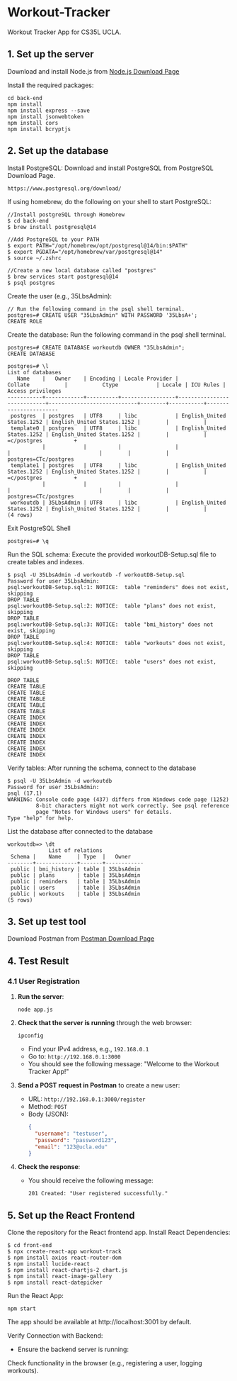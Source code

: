 # Workout-Tracker
Workout Tracker App for CS35L UCLA.

## 1. Set up the server

Download and install Node.js from [Node.js Download Page](https://nodejs.org/en/download/prebuilt-installer/current)

Install the required packages:
```
cd back-end
npm install
npm install express --save
npm install jsonwebtoken
npm install cors
npm install bcryptjs
```

## 2. Set up the database

Install PostgreSQL: Download and install PostgreSQL from PostgreSQL Download Page.
```
https://www.postgresql.org/download/
```

If using homebrew, do the following on your shell to start PostgreSQL:
```
//Install postgreSQL through Homebrew
$ cd back-end
$ brew install postgresql@14

//Add PostgreSQL to your PATH
$ export PATH="/opt/homebrew/opt/postgresql@14/bin:$PATH"
$ export PGDATA="/opt/homebrew/var/postgresql@14"
$ source ~/.zshrc

//Create a new local database called "postgres"
$ brew services start postgresql@14
$ psql postgres
```

Create the user (e.g., 35LbsAdmin): 
```
// Run the following command in the psql shell terminal.
postgres=# CREATE USER "35LbsAdmin" WITH PASSWORD '35LbsA+';
CREATE ROLE
```
Create the database: Run the following command in the psql shell terminal.
```
postgres=# CREATE DATABASE workoutdb OWNER "35LbsAdmin";
CREATE DATABASE

postgres=# \l                                                                     List of databases
   Name    |   Owner    | Encoding | Locale Provider |          Collate           |           Ctype            | Locale | ICU Rules |   Access privileges
-----------+------------+----------+-----------------+----------------------------+----------------------------+--------+-----------+-----------------------
 postgres  | postgres   | UTF8     | libc            | English_United States.1252 | English_United States.1252 |        |           |
 template0 | postgres   | UTF8     | libc            | English_United States.1252 | English_United States.1252 |        |           | =c/postgres          +
           |            |          |                 |                            |                            |        |           | postgres=CTc/postgres
 template1 | postgres   | UTF8     | libc            | English_United States.1252 | English_United States.1252 |        |           | =c/postgres          +
           |            |          |                 |                            |                            |        |           | postgres=CTc/postgres
 workoutdb | 35LbsAdmin | UTF8     | libc            | English_United States.1252 | English_United States.1252 |        |           |
(4 rows)

```

Exit PostgreSQL Shell
```
postgres=# \q 
```

Run the SQL schema: Execute the provided workoutDB-Setup.sql file to create tables and indexes.
```
$ psql -U 35LbsAdmin -d workoutdb -f workoutDB-Setup.sql
Password for user 35LbsAdmin:
psql:workoutDB-Setup.sql:1: NOTICE:  table "reminders" does not exist, skipping
DROP TABLE
psql:workoutDB-Setup.sql:2: NOTICE:  table "plans" does not exist, skipping
DROP TABLE
psql:workoutDB-Setup.sql:3: NOTICE:  table "bmi_history" does not exist, skipping
DROP TABLE
psql:workoutDB-Setup.sql:4: NOTICE:  table "workouts" does not exist, skipping
DROP TABLE
psql:workoutDB-Setup.sql:5: NOTICE:  table "users" does not exist, skipping

DROP TABLE
CREATE TABLE
CREATE TABLE
CREATE TABLE
CREATE TABLE
CREATE TABLE
CREATE INDEX
CREATE INDEX
CREATE INDEX
CREATE INDEX
CREATE INDEX
CREATE INDEX
CREATE INDEX
```
Verify tables: After running the schema, connect to the database
```
$ psql -U 35LbsAdmin -d workoutdb
Password for user 35LbsAdmin:
psql (17.1)
WARNING: Console code page (437) differs from Windows code page (1252)
         8-bit characters might not work correctly. See psql reference
         page "Notes for Windows users" for details.
Type "help" for help.
```

List the database after connected to the database
```
workoutdb=> \dt
             List of relations
 Schema |    Name     | Type  |   Owner
--------+-------------+-------+------------
 public | bmi_history | table | 35LbsAdmin
 public | plans       | table | 35LbsAdmin
 public | reminders   | table | 35LbsAdmin
 public | users       | table | 35LbsAdmin
 public | workouts    | table | 35LbsAdmin
(5 rows)
```

## 3. Set up test tool

Download Postman from [Postman Download Page](https://www.postman.com/downloads/)

## 4. Test Result

### 4.1 User Registration

1. **Run the server**:
   ```
   node app.js
   ```
   
2. **Check that the server is running** through the web browser:
   ```
   ipconfig
   ```
   - Find your IPv4 address, e.g., `192.168.0.1`
   - Go to: `http://192.168.0.1:3000`
   - You should see the following message: "Welcome to the Workout Tracker App!"

3. **Send a POST request in Postman** to create a new user:
   - URL: `http://192.168.0.1:3000/register`
   - Method: `POST`
   - Body (JSON):
     ```json
     {
       "username": "testuser",
       "password": "password123",
       "email": "123@ucla.edu"
     }
     ```

4. **Check the response**:
   - You should receive the following message:
     ```
     201 Created: "User registered successfully."
     ```

## 5. Set up the React Frontend

Clone the repository for the React frontend app.
Install React Dependencies:
```
$ cd front-end
$ npx create-react-app workout-track
$ npm install axios react-router-dom
$ npm install lucide-react
$ npm install react-chartjs-2 chart.js
$ npm install react-image-gallery
$ npm install react-datepicker
```

Run the React App: 
```
npm start
```

The app should be available at http://localhost:3001 by default.

Verify Connection with Backend:
- Ensure the backend server is running:

Check functionality in the browser (e.g., registering a user, logging workouts).

